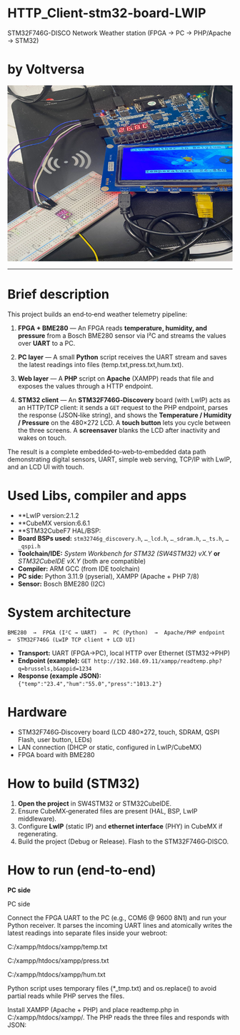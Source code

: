 # HTTP_Client-stm32-board-LWIP
STM32F746G-DISCO Network Weather station (FPGA → PC → PHP/Apache → STM32)

# by Voltversa
![Alt text](proj.png)

---
# Brief description

This project builds an end‑to‑end weather telemetry pipeline:

1. **FPGA + BME280** — An FPGA reads **temperature, humidity, and pressure** from a Bosch BME280 sensor via I²C and streams the values over **UART** to a PC.

2. **PC layer** — A small **Python** script receives the UART stream and saves the latest readings into files (temp.txt,press.txt,hum.txt).

3. **Web layer** — A **PHP** script on **Apache** (XAMPP) reads that file and exposes the values through a HTTP endpoint.

4. **STM32 client** — An **STM32F746G‑Discovery** board (with LwIP) acts as an HTTP/TCP client: it sends a `GET` request to the PHP endpoint, parses the response (JSON‑like string), and shows the **Temperature / Humidity / Pressure** on the 480×272 LCD. A **touch button** lets you cycle between the three screens. A **screensaver** blanks the LCD after inactivity and wakes on touch.

The result is a complete embedded‑to‑web‑to‑embedded data path demonstrating digital sensors, UART, simple web serving, TCP/IP with LwIP, and an LCD UI with touch.

# Used Libs, compiler and apps

* **LwIP version:2.1.2
* **CubeMX version:6.6.1
* **STM32CubeF7 HAL/BSP:
* **Board BSPs used:** `stm32746g_discovery.h`, `…_lcd.h`, `…_sdram.h`, `…_ts.h`, `…_qspi.h`
* **Toolchain/IDE:** *System Workbench for STM32 (SW4STM32) vX.Y* **or** *STM32CubeIDE vX.Y* (both are compatible)
* **Compiler:** ARM GCC (from IDE toolchain)
* **PC side:** Python 3.11.9 (pyserial), XAMPP (Apache + PHP 7/8)
* **Sensor:** Bosch BME280 (I2C)

# System architecture

```
BME280  →  FPGA (I²C → UART)  →  PC (Python)  →  Apache/PHP endpoint  →  STM32F746G (LwIP TCP client + LCD UI)
```

* **Transport:** UART (FPGA→PC), local HTTP over Ethernet (STM32→PHP)
* **Endpoint (example):** `GET http://192.168.69.11/xampp/readtemp.php?q=brussels,b&appid=1234`
* **Response (example JSON):** `{"temp":"23.4","hum":"55.0","press":"1013.2"}`

# Hardware

* STM32F746G‑Discovery board (LCD 480×272, touch, SDRAM, QSPI Flash, user button, LEDs)
* LAN connection (DHCP or static, configured in LwIP/CubeMX)
* FPGA board with BME280

# How to build (STM32)

1. **Open the project** in SW4STM32 or STM32CubeIDE.
2. Ensure CubeMX‑generated files are present (HAL, BSP, LwIP middleware).
3. Configure **LwIP** (static IP) and **ethernet interface** (PHY) in CubeMX if regenerating.
4. Build the project (Debug or Release). Flash to the STM32F746G‑DISCO.

# How to run (end‑to‑end)

**PC side**

PC side

Connect the FPGA UART to the PC (e.g., COM6 @ 9600 8N1) and run your Python receiver. It parses the incoming UART lines and atomically writes the latest readings into separate files inside your webroot:

C:/xampp/htdocs/xampp/temp.txt

C:/xampp/htdocs/xampp/press.txt

C:/xampp/htdocs/xampp/hum.txt



Python script uses temporary files (*_tmp.txt) and os.replace() to avoid partial reads while PHP serves the files.

Install XAMPP (Apache + PHP) and place readtemp.php in C:/xampp/htdocs/xampp/. The PHP reads the three files and responds with JSON:
<?php
if (isset($_GET["q"]) && isset($_GET["appid"])) {
    $fp = fopen("log.txt", "a");
    fprintf($fp, "%s: Asked for the weather in %s with appkey: %s

**STM32 side**

1. Connect the board to the same LAN as the PC/Apache machine.
2. In `main.c`, set **server IP** and endpoint path:

   * `IP4_ADDR(&server_ip, 192,168,69,11);`
   * `"GET /xampp/readtemp.php?q=brussels,b&appid="` (adjust path/query as needed)
3. Reset the board. Once **netif** is up, the app periodically performs a GET request, parses `temp/hum/press`, and updates the LCD. Touch the **NEXT** icon to cycle screens.


* **Networking:**

  * `MX_LWIP_Init()` initializes LwIP. The code checks `netif_is_up(&gnetif)` before connecting.
  * `tcp_client_connect()` creates a `tcp_pcb`, connects to `server_ip:80`, and registers callbacks.
* **HTTP GET (raw TCP):**

  * On `connected_callback()`, the client writes a minimal HTTP/1.0 GET header in three `tcp_write()` calls, then sets `tcp_recv()`.
* **Parsing:**

  * `recv_callback()` copies the payload to `rx_buffer` and searches for `"temp"`, `"hum"`, `"press"`. The extracted strings are copied into `latest_temp`, `latest_hum`, `latest_press` and flagged as ready.
* **LCD & Touch UI:**

  * Foreground and background layers are initialized; icons are drawn; `draw_screen()` shows the selected metric.
  * Touch toggles **Temperature → Humidity → Pressure** via a **NEXT** icon.
* **Screensaver:**

  * `checkScreensaver()` turns LCD off after `SCREENSAVER_DELAY` without touch; wakes on touch.

# Configuration knobs

* `SCREENSAVER_DELAY` — inactivity timeout (ms)
* HTTP endpoint path and **server IP** (in `connected_callback()` and `tcp_client_connect()`)
* Touch icon position/size (from `next.h` defines; adjust as needed)

# Optional: Extras :
index.php act like a clint to show live values on good User interface website.


---
